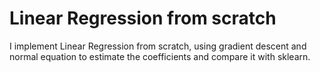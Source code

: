 # Linear Regression from scratch
I implement Linear Regression from scratch, using gradient descent and normal equation to estimate the coefficients and compare it with sklearn.
